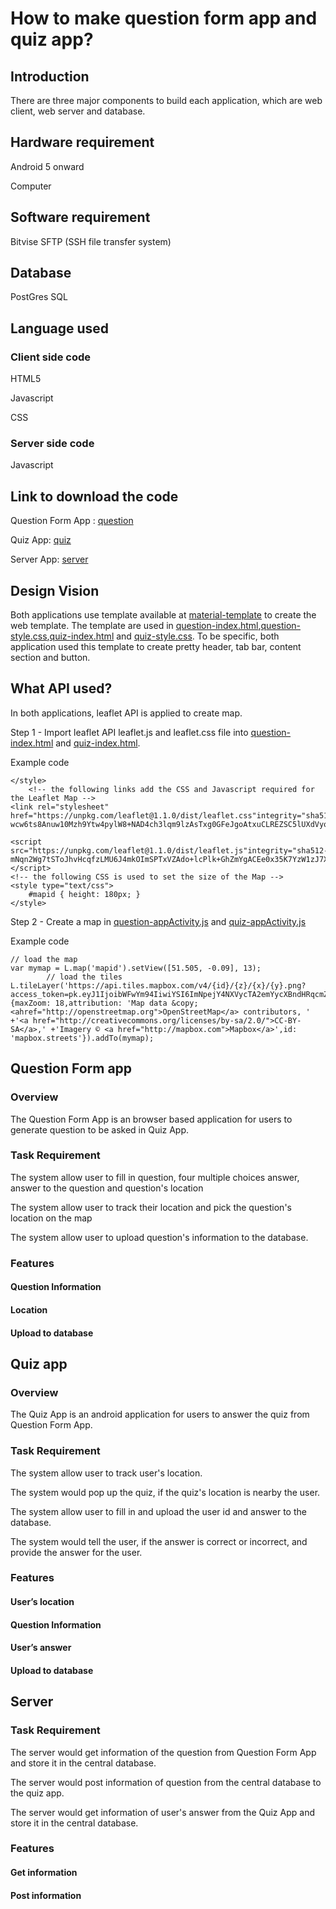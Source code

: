 # How to make question form app and quiz app?

## Introduction

There are three major components to build each application, which are web client, web server and database.

## Hardware requirement

Android 5 onward

Computer

## Software requirement

Bitvise SFTP (SSH file transfer system)

## Database

PostGres SQL

## Language used

### Client side code

HTML5

Javascript

CSS

### Server side code

Javascript

## Link to download the code

Question Form App : [question]

Quiz App: [quiz]

Server App: [server]

## Design Vision

Both applications use template available at [material-template] to create the web template.
The template are used in [question-index.html],[question-style.css],[quiz-index.html] and [quiz-style.css].
To be specific, both application used this template to create pretty header, tab bar, content section and button.

## What API used?

In both applications, leaflet API is applied to create map.

Step 1 - Import leaflet API leaflet.js and leaflet.css file into [question-index.html] and [quiz-index.html].

Example code

	</style>
		<!-- the following links add the CSS and Javascript required for the Leaflet Map -->
	<link rel="stylesheet" href="https://unpkg.com/leaflet@1.1.0/dist/leaflet.css"integrity="sha512-wcw6ts8Anuw10Mzh9Ytw4pylW8+NAD4ch3lqm9lzAsTxg0GFeJgoAtxuCLREZSC5lUXdVyo/7yfsqFjQ4S+aKw=="crossorigin=""/>
	
	<script src="https://unpkg.com/leaflet@1.1.0/dist/leaflet.js"integrity="sha512-mNqn2Wg7tSToJhvHcqfzLMU6J4mkOImSPTxVZAdo+lcPlk+GhZmYgACEe0x35K7YzW1zJ7XyJV/TT1MrdXvMcA=="crossorigin=""></script>
	<!-- the following CSS is used to set the size of the Map -->
	<style type="text/css">
		#mapid { height: 180px; }
	</style>

Step 2 - Create a map in [question-appActivity.js] and [quiz-appActivity.js]

Example code

	// load the map
	var mymap = L.map('mapid').setView([51.505, -0.09], 13);
			// load the tiles
	L.tileLayer('https://api.tiles.mapbox.com/v4/{id}/{z}/{x}/{y}.png?access_token=pk.eyJ1IjoibWFwYm94IiwiYSI6ImNpejY4NXVycTA2emYycXBndHRqcmZ3N3gifQ.rJcFIG214AriISLbB6B5aw', {maxZoom: 18,attribution: 'Map data &copy; <ahref="http://openstreetmap.org">OpenStreetMap</a> contributors, ' +'<a href="http://creativecommons.org/licenses/by-sa/2.0/">CC-BY-SA</a>,' +'Imagery © <a href="http://mapbox.com">Mapbox</a>',id: 'mapbox.streets'}).addTo(mymap);


## Question Form app

### Overview

The Question Form App is an browser based application for users to generate question to be asked in Quiz App.

### Task Requirement

The system allow user to fill in question, four multiple choices answer, answer to the question and question's location

The system allow user to track their location and pick the question's location on the map

The system allow user to upload question's information to the database.
 

### Features

#### Question Information

#### Location

#### Upload to database


## Quiz app

### Overview

The Quiz App is an android application for users to answer the quiz from Question Form App.

### Task Requirement

The system allow user to track user's location.

The system would pop up the quiz, if the quiz's location is nearby the user.

The system allow user to fill in and upload the user id and answer to the database.

The system would tell the user, if the answer is correct or incorrect, and provide the answer for the user.

### Features

#### User’s location

#### Question Information

#### User’s answer

#### Upload to database

## Server 

### Task Requirement

The server would get information of the question from Question Form App and store it in the central database.

The server would post information of question from the central database to the quiz app.

The server would get information of user's answer from the Quiz App and store it in the central database.

### Features

#### Get information

#### Post information











 




[question]: https://github.com/sariyadilak/question
[quiz]: https://github.com/sariyadilak/quiz
[server]: https://github.com/sariyadilak/server
[material-template]: https://getmdl.io/templates/text-only/index.html
[question-index.html]: https://github.com/sariyadilak/question/blob/master/ucesriy/www/index.html
[question-style.css]: https://github.com/sariyadilak/question/blob/master/ucesriy/www/styles.css
[question-appActivity.js]: https://github.com/sariyadilak/question/blob/master/ucesriy/www/js/appActivity.js
[quiz-index.html]: https://github.com/sariyadilak/quiz/blob/master/ucesriy/www/index.html
[quiz-style.css]: https://github.com/sariyadilak/quiz/blob/master/ucesriy/www/styles.css
[quiz-appActivity.js]: https://github.com/sariyadilak/quiz/blob/master/ucesriy/www/js/appActivity.js
